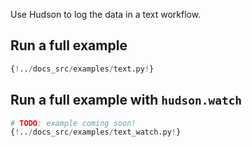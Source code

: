 Use Hudson to log the data in a text workflow.

## Run a full example

```Python
{!../docs_src/examples/text.py!}
```

## Run a full example with `hudson.watch`

```Python
# TODO: example coming soon!
{!../docs_src/examples/text_watch.py!}
```
